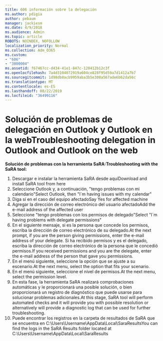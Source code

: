 ```yaml
---
title: 606 información sobre la delegación
ms.author: pdigia
author: pebaum
manager: jackiesm
ms.date: 4/9/2018
ms.audience: Admin
ms.topic: article
ROBOTS: NOINDEX, NOFOLLOW
localization_priority: Normal
ms.collection: Adm_O365
ms.custom:
- "606"
- "3800004"
ms.assetid: f67467cc-d434-41e1-847c-120412b12c3f
ms.openlocfilehash: 7a4d3104072919a604ce828f95d59a7d1412a7b7
ms.sourcegitcommit: 1d98db8acb9959aba3b5e308a567ade6b62da56c
ms.translationtype: MT
ms.contentlocale: es-ES
ms.lasthandoff: 08/22/2019
ms.locfileid: "36499116"
---
```

# <a name="troubleshooting-delegation-in-outlook-and-outlook-on-the-web"></a><span data-ttu-id="18b81-102">Solución de problemas de delegación en Outlook y Outlook en la web</span><span class="sxs-lookup"><span data-stu-id="18b81-102">Troubleshooting delegation in Outlook and Outlook on the web</span></span>

<span data-ttu-id="18b81-103">**Solución de problemas con la herramienta SaRA:**</span><span class="sxs-lookup"><span data-stu-id="18b81-103">**Troubleshooting with the SaRA tool:**</span></span>

1. <span data-ttu-id="18b81-104">Descargar e instalar la herramienta SaRA desde aquí</span><span class="sxs-lookup"><span data-stu-id="18b81-104">Download and install SaRA tool from here</span></span>
1. <span data-ttu-id="18b81-105">Seleccione Outlook y, a continuación, "tengo problemas con mi calendario"</span><span class="sxs-lookup"><span data-stu-id="18b81-105">Select Outlook, then "I\`m having issues with my calendar"</span></span>
1. <span data-ttu-id="18b81-106">Diga sí en el caso del equipo afectado</span><span class="sxs-lookup"><span data-stu-id="18b81-106">Say Yes for affected machine</span></span>
1. <span data-ttu-id="18b81-107">Agregar la dirección de correo electrónico del usuario afectado</span><span class="sxs-lookup"><span data-stu-id="18b81-107">Add the e-mail address of the affected user</span></span>
1. <span data-ttu-id="18b81-108">Seleccione "tengo problemas con los permisos de delegado"</span><span class="sxs-lookup"><span data-stu-id="18b81-108">Select "I\`m having problems with delegate permissions"</span></span>
1. <span data-ttu-id="18b81-109">En el siguiente mensaje, si es la persona que concede los permisos, escriba la dirección de correo electrónico de su delegado.</span><span class="sxs-lookup"><span data-stu-id="18b81-109">At the next prompt, if you are the person giving permissions, enter the e-mail address of your delegate.</span></span> <span data-ttu-id="18b81-110">Si ha recibido permisos y es el delegado, escriba la dirección de correo electrónico de la persona que le concedió permisos.</span><span class="sxs-lookup"><span data-stu-id="18b81-110">If you received permissions and you are the delegate, enter the e-mail address of the person that gave you permissions.</span></span>
1. <span data-ttu-id="18b81-111">En el menú siguiente, seleccione la opción que se ajuste a su escenario.</span><span class="sxs-lookup"><span data-stu-id="18b81-111">At the next menu, select the option that fits your scenario.</span></span>
1. <span data-ttu-id="18b81-112">En el menú siguiente, seleccione el nivel de permisos.</span><span class="sxs-lookup"><span data-stu-id="18b81-112">At the next menu, select the permission level.</span></span>
1. <span data-ttu-id="18b81-113">En esta fase, la herramienta SaRA realizará comprobaciones automáticas y le proporcionará una posible solución, o bien proporcionará un registro de diagnóstico que puede usarse para solucionar problemas adicionales.</span><span class="sxs-lookup"><span data-stu-id="18b81-113">At this stage, SaRA tool will perform automated checks and it will provide you with possible resolution or alternatively will provide a diagnostic log that can be used for further troubleshooting.</span></span>
1. <span data-ttu-id="18b81-114">Puede encontrar los registros en la carpeta de resultados de SaRA que se encuentra en C:\Users\Username\AppData\Local\SaraResults</span><span class="sxs-lookup"><span data-stu-id="18b81-114">You can find the logs in the SaRA Results folder located at C:\Users\Username\AppData\Local\SaraResults</span></span>
